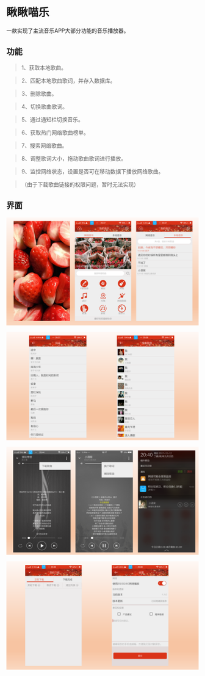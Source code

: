 # 瞅瞅喵乐
一款实现了主流音乐APP大部分功能的音乐播放器。
## 功能
> 1、获取本地歌曲。

> 2、匹配本地歌曲歌词，并存入数据库。

> 3、删除歌曲。

> 4、切换歌曲歌词。

> 5、通过通知栏切换音乐。

> 6、获取热门网络歌曲榜单。

> 7、搜索网络歌曲。

> 8、调整歌词大小，拖动歌曲歌词进行播放。

> 9、监控网络状态，设置是否可在移动数据下播放网络歌曲。

> （由于下载歌曲链接的权限问题，暂时无法实现）

## 界面

![Image text](./images/1.png)

![Image text](./images/2.png)

![Image text](./images/3.png)

![Image text](./images/4.png)
